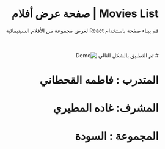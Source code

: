 <div dir="rtl" >
  
# Movies List | صفحة عرض أفلام 

قم ببناء صفحة باستخدام React لعرض مجموعة من الأفلام السينيمائية 


  <br/>
  <br/> 
  # تم التطبيق بالشكل التالي

<img  alt="Demo" src="https://g.top4top.io/p_1977jh5ah1.gif">
 
 # المتدرب : فاطمه القحطاني

# المشرف: غاده المطيري


# المجموعة : السودة 

</div>
